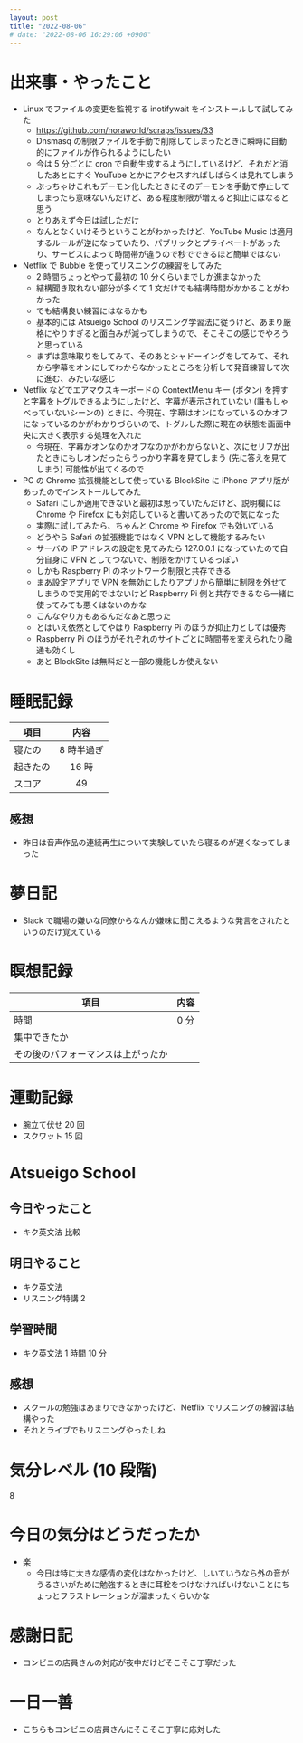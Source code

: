 ```yaml
---
layout: post
title: "2022-08-06"
# date: "2022-08-06 16:29:06 +0900"
---
```


# 出来事・やったこと
* Linux でファイルの変更を監視する inotifywait をインストールして試してみた
    * https://github.com/noraworld/scraps/issues/33
    * Dnsmasq の制限ファイルを手動で削除してしまったときに瞬時に自動的にファイルが作られるようにしたい
    * 今は 5 分ごとに cron で自動生成するようにしているけど、それだと消したあとにすぐ YouTube とかにアクセスすればしばらくは見れてしまう
    * ぶっちゃけこれもデーモン化したときにそのデーモンを手動で停止してしまったら意味ないんだけど、ある程度制限が増えると抑止にはなると思う
    * とりあえず今日は試しただけ
    * なんとなくいけそうということがわかったけど、YouTube Music は適用するルールが逆になっていたり、パブリックとプライベートがあったり、サービスによって時間帯が違うので秒でできるほど簡単ではない
* Netflix で Bubble を使ってリスニングの練習をしてみた
    * 2 時間ちょっとやって最初の 10 分くらいまでしか進まなかった
    * 結構聞き取れない部分が多くて 1 文だけでも結構時間がかかることがわかった
    * でも結構良い練習にはなるかも
    * 基本的には Atsueigo School のリスニング学習法に従うけど、あまり厳格にやりすぎると面白みが減ってしまうので、そこそこの感じでやろうと思っている
    * まずは意味取りをしてみて、そのあとシャドーイングをしてみて、それから字幕をオンにしてわからなかったところを分析して発音練習して次に進む、みたいな感じ
* Netflix などでエアマウスキーボードの ContextMenu キー (ボタン) を押すと字幕をトグルできるようにしたけど、字幕が表示されていない (誰もしゃべっていないシーンの) ときに、今現在、字幕はオンになっているのかオフになっているのかがわかりづらいので、トグルした際に現在の状態を画面中央に大きく表示する処理を入れた
    * 今現在、字幕がオンなのかオフなのかがわからないと、次にセリフが出たときにもしオンだったらうっかり字幕を見てしまう (先に答えを見てしまう) 可能性が出てくるので
* PC の Chrome 拡張機能として使っている BlockSite に iPhone アプリ版があったのでインストールしてみた
    * Safari にしか適用できないと最初は思っていたんだけど、説明欄には Chrome や Firefox にも対応していると書いてあったので気になった
    * 実際に試してみたら、ちゃんと Chrome や Firefox でも効いている
    * どうやら Safari の拡張機能ではなく VPN として機能するみたい
    * サーバの IP アドレスの設定を見てみたら 127.0.0.1 になっていたので自分自身に VPN としてつないで、制限をかけているっぽい
    * しかも Raspberry Pi のネットワーク制限と共存できる
    * まあ設定アプリで VPN を無効にしたりアプリから簡単に制限を外せてしまうので実用的ではないけど Raspberry Pi 側と共存できるなら一緒に使ってみても悪くはないのかな
    * こんなやり方もあるんだなあと思った
    * とはいえ依然としてやはり Raspberry Pi のほうが抑止力としては優秀
    * Raspberry Pi のほうがそれぞれのサイトごとに時間帯を変えられたり融通も効くし
    * あと BlockSite は無料だと一部の機能しか使えない



# 睡眠記録

| 項目 | 内容 |
| --- | :---: |
| 寝たの | 8 時半過ぎ |
| 起きたの | 16 時 |
| スコア | 49 |

## 感想
* 昨日は音声作品の連続再生について実験していたら寝るのが遅くなってしまった



# 夢日記
* Slack で職場の嫌いな同僚からなんか嫌味に聞こえるような発言をされたというのだけ覚えている



# 瞑想記録

| 項目 | 内容 |
| --- | :---: |
| 時間 | 0 分 |
| 集中できたか | |
| その後のパフォーマンスは上がったか | |



# 運動記録
* 腕立て伏せ 20 回
* スクワット 15 回



# Atsueigo School
## 今日やったこと
* キク英文法 比較

## 明日やること
* キク英文法
* リスニング特講 2

## 学習時間
* キク英文法 1 時間 10 分

## 感想
* スクールの勉強はあまりできなかったけど、Netflix でリスニングの練習は結構やった
* それとライブでもリスニングやったしね



# 気分レベル (10 段階)
8



# 今日の気分はどうだったか
* 楽
    * 今日は特に大きな感情の変化はなかったけど、しいていうなら外の音がうるさいがために勉強するときに耳栓をつけなければいけないことにちょっとフラストレーションが溜まったくらいかな



# 感謝日記
* コンビニの店員さんの対応が夜中だけどそこそこ丁寧だった



# 一日一善
* こちらもコンビニの店員さんにそこそこ丁寧に応対した
